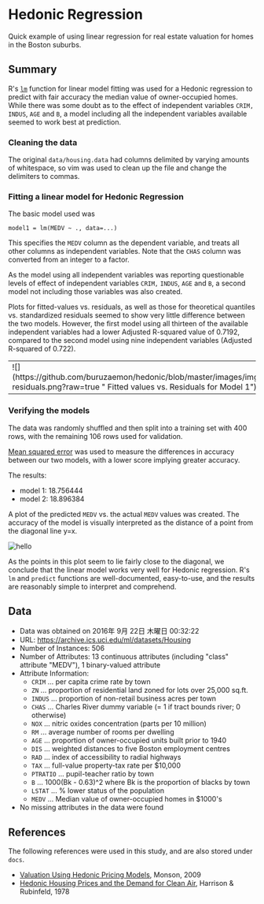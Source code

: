 # Hedonic Regression
Quick example of using linear regression for real estate valuation for homes
in the Boston suburbs.


## Summary 

R's [`lm`](https://stat.ethz.ch/R-manual/R-devel/library/stats/html/lm.html)
function for linear model fitting was used for a Hedonic regression to predict
with fair accuracy the median value of owner-occupied homes. While there was
some doubt as to the effect of independent variables `CRIM,` `INDUS`, `AGE`
and `B`, a model including all the independent variables available seemed to
work best at prediction.

### Cleaning the data

The original `data/housing.data` had columns delimited by varying amounts of
whitespace, so vim was used to clean up the file and change the delimiters to
commas.

### Fitting a linear model for Hedonic Regression

The basic model used was

    model1 = lm(MEDV ~ ., data=...)

This specifies the `MEDV` column as the dependent variable, and treats all
other columns as independent variables. Note that the `CHAS` column was
converted from an integer to a factor.

As the model using all independent variables was reporting questionable
levels of effect of independent variables `CRIM,` `INDUS`, `AGE` and `B`,
a second model not including those variables was also created.

Plots for fitted-values vs. residuals, as well as those for theoretical
quantiles vs. standardized residuals seemed to show very little difference
between the two models. However, the first model using all thirteen of the
available independent variables had a lower Adjusted R-squared value of
0.7192, compared to the second model using nine independent variables
(Adjusted R-squared of 0.722).

<table>
<tr>
  <td>![](https://github.com/buruzaemon/hedonic/blob/master/images/img01_model1_fitted-residuals.png?raw=true " Fitted values vs. Residuals for Model 1")</td>
  <td>![](https://github.com/buruzaemon/hedonic/blob/master/images/img02_model1_normalqq.png?raw=true "Theoretical Quantiles vs. Standardized Residuals for Model 1")</td.
</tr>
</table>

### Verifying the models

The data was randomly shuffled and then split into a training set with
400 rows, with the remaining 106 rows used for validation.

[Mean squared error](https://en.wikipedia.org/wiki/Mean_squared_error)
was used to measure the differences in accuracy between our two models,
with a lower score implying greater accuracy.

The results:
* model 1: 18.756444 
* model 2: 18.896384 

A plot of the predicted `MEDV` vs. the actual `MEDV` values was created.
The accuracy of the model is visually interpreted as the distance of a 
point from the diagonal line y=x. 

![hello](https://github.com/buruzaemon/hedonic/blob/master/images/img05_model1_accuracy.png?raw=true "Model 1 accuracy")

As the points in this plot seem to lie fairly close to the diagonal,
we conclude that the linear model works very well for Hedonic regression.
R's `lm` and `predict` functions are well-documented, easy-to-use,
and the results are reasonably simple to interpret and comprehend.


## Data

* Data was obtained on 2016年 9月 22日 木曜日 00:32:22
* URL: https://archive.ics.uci.edu/ml/datasets/Housing
* Number of Instances: 506
* Number of Attributes: 13 continuous attributes (including "class" attribute "MEDV"), 1 binary-valued attribute
* Attribute Information:
  * `CRIM` ... per capita crime rate by town
  * `ZN` ... proportion of residential land zoned for lots over 25,000 sq.ft.
  * `INDUS` ... proportion of non-retail business acres per town 
  * `CHAS` ... Charles River dummy variable (= 1 if tract bounds river; 0 otherwise)
  * `NOX` ... nitric oxides concentration (parts per 10 million) 
  * `RM` ... average number of rooms per dwelling
  * `AGE` ... proportion of owner-occupied units built prior to 1940
  * `DIS` ... weighted distances to five Boston employment centres 
  * `RAD` ... index of accessibility to radial highways
  * `TAX` ... full-value property-tax rate per $10,000 
  * `PTRATIO` ... pupil-teacher ratio by town 
  * `B` ... 1000(Bk - 0.63)^2 where Bk is the proportion of blacks by town
  * `LSTAT` ... % lower status of the population 
  * `MEDV` ... Median value of owner-occupied homes in $1000's 
* No missing attributes in the data were found 
  

## References
The following references were used in this study, and are also stored under `docs`.
* [Valuation Using Hedonic Pricing Models](http://scholarship.sha.cornell.edu/cgi/viewcontent.cgi?article=1058&context=crer), Monson, 2009
* [Hedonic Housing Prices and the Demand for Clean Air](http://www.colorado.edu/ibs/crs/workshops/R_1-11-2012/root/Harrison_1978.pdf), Harrison & Rubinfeld, 1978
